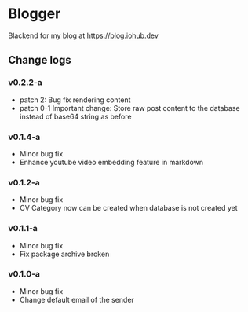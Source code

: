 # Blogger

Blackend for my blog at https://blog.iohub.dev


## Change logs

### v0.2.2-a
* patch 2: Bug fix rendering content
* patch 0-1 Important change: Store raw post content to the database instead of base64 string as before

### v0.1.4-a
* Minor bug fix
* Enhance youtube video embedding feature in markdown

### v0.1.2-a
* Minor bug fix
* CV Category now can be created when database is not created yet

### v0.1.1-a
* Minor bug fix
* Fix package archive broken

### v0.1.0-a
* Minor bug fix
* Change default email of the sender